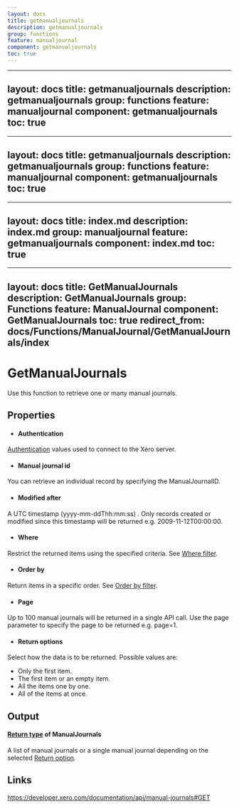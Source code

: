 ```yaml
---
layout: docs
title: getmanualjournals
description: getmanualjournals
group: functions
feature: manualjournal
component: getmanualjournals
toc: true
---
```

---
layout: docs
title: getmanualjournals
description: getmanualjournals
group: functions
feature: manualjournal
component: getmanualjournals
toc: true
---
---
layout: docs
title: getmanualjournals
description: getmanualjournals
group: functions
feature: manualjournal
component: getmanualjournals
toc: true
---
---
layout: docs
title: index.md
description: index.md
group: manualjournal
feature: getmanualjournals
component: index.md
toc: true
---
---
layout: docs
title: GetManualJournals
description: GetManualJournals
group: Functions
feature: ManualJournal
component: GetManualJournals
toc: true
redirect_from: docs/Functions/ManualJournal/GetManualJournals/index
---
GetManualJournals
============

Use this function to retrieve one or many manual journals.

Properties
----------

- #### Authentication
[Authentication](../../../Common/Authentication/Index.md) values used to connect to the Xero server.
- #### Manual journal id
You can retrieve an individual record by specifying the ManualJournalID.
- #### Modified after
A UTC timestamp (yyyy-mm-ddThh:mm:ss) . Only records created or modified since this timestamp will be returned e.g. 2009-11-12T00:00:00.
- #### Where
Restrict the returned items using the specified criteria. See [Where filter](../../../Common/Filters/Where/Index.md).
- #### Order by
Return items in a specific order. See [Order by filter](../../../Common/Filters/OrderBy/Index.md).
- #### Page
Up to 100 manual journals will be returned in a single API call. Use the page parameter to specify the page to be returned e.g. page=1.
- #### Return options
Select how the data is to be returned. Possible values are:
  * Only the first item.
  * The first item or an empty item. 
  * All the items one by one.
  * All of the items at once.


Output
-----
#### [Return type](#return-options) of ManualJournals
A list of manual journals or a single manual journal depending on the selected [Return option](#return-options).

Links
-----

https://developer.xero.com/documentation/api/manual-journals#GET
